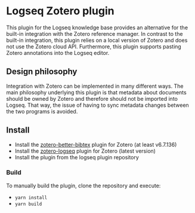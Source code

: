 # Logseq Zotero plugin

This plugin for the Logseq knowledge base provides an alternative for the built-in integration with the Zotero reference manager.
In contrast to the built-in integration, this plugin relies on a local version of Zotero and does not use the Zotero cloud API.
Furthermore, this plugin supports pasting Zotero annotations into the Logseq editor.

## Design philosophy
Integration with Zotero can be implemented in many different ways. The main philosophy underlying this plugin is that metadata about documents should be owned by Zotero and therefore should not be imported into Logseq.
That way, the issue of having to sync metadata changes between the two programs is avoided.

## Install
- Install the [zotero-better-bibtex](https://github.com/retorquere/zotero-better-bibtex) plugin for Zotero (at least v6.7.136)
- Install the [zotero-logseq](https://github.com/retorquere/zotero-better-bibtex) plugin for Zotero (latest version)
- Install the plugin from the logseq plugin repository


### Build
To manually build the plugin, clone the repository and execute:
- `yarn install`
- `yarn build`

